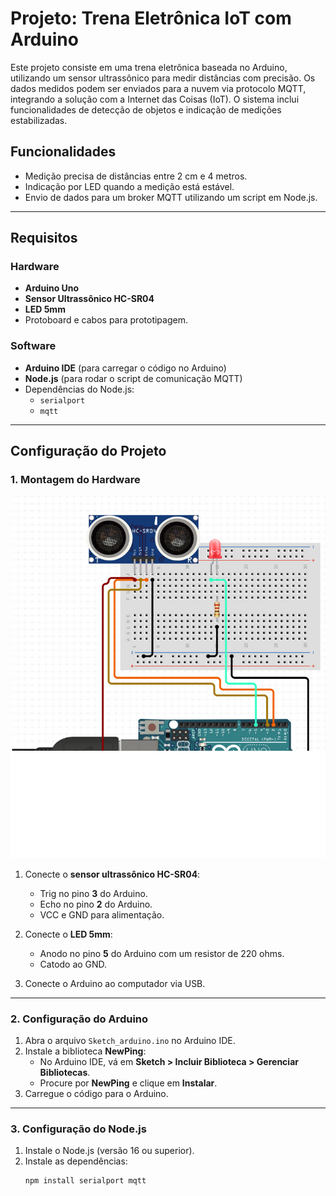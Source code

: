 # Projeto: Trena Eletrônica IoT com Arduino

Este projeto consiste em uma trena eletrônica baseada no Arduino, utilizando um sensor ultrassônico para medir distâncias com precisão. Os dados medidos podem ser enviados para a nuvem via protocolo MQTT, integrando a solução com a Internet das Coisas (IoT). O sistema inclui funcionalidades de detecção de objetos e indicação de medições estabilizadas.

## Funcionalidades
- Medição precisa de distâncias entre 2 cm e 4 metros.
- Indicação por LED quando a medição está estável.
- Envio de dados para um broker MQTT utilizando um script em Node.js.

---

## Requisitos

### Hardware
- **Arduino Uno**
- **Sensor Ultrassônico HC-SR04**
- **LED 5mm**
- Protoboard e cabos para prototipagem.

### Software
- **Arduino IDE** (para carregar o código no Arduino)
- **Node.js** (para rodar o script de comunicação MQTT)
- Dependências do Node.js:
  - `serialport`
  - `mqtt`

---

## Configuração do Projeto

### 1. Montagem do Hardware
![Diagrama](/diagrama.png)
1. Conecte o **sensor ultrassônico HC-SR04**:
   - Trig no pino **3** do Arduino.
   - Echo no pino **2** do Arduino.
   - VCC e GND para alimentação.

2. Conecte o **LED 5mm**:
   - Anodo no pino **5** do Arduino com um resistor de 220 ohms.
   - Catodo ao GND.

3. Conecte o Arduino ao computador via USB.

---

### 2. Configuração do Arduino
1. Abra o arquivo `Sketch_arduino.ino` no Arduino IDE.
2. Instale a biblioteca **NewPing**:
   - No Arduino IDE, vá em **Sketch > Incluir Biblioteca > Gerenciar Bibliotecas**.
   - Procure por **NewPing** e clique em **Instalar**.
3. Carregue o código para o Arduino.

---

### 3. Configuração do Node.js
1. Instale o Node.js (versão 16 ou superior).
2. Instale as dependências:
   ```bash
   npm install serialport mqtt
